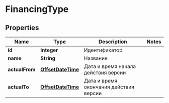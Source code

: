 # FinancingType

## Properties
Name | Type | Description | Notes
------------ | ------------- | ------------- | -------------
**id** | **Integer** | Идентификатор | 
**name** | **String** | Название | 
**actualFrom** | [**OffsetDateTime**](OffsetDateTime.md) | Дата и время начала действия версии | 
**actualTo** | [**OffsetDateTime**](OffsetDateTime.md) | Дата и время окончания действия версии | 

